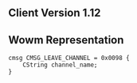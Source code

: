 ## Client Version 1.12

## Wowm Representation
```rust,ignore
cmsg CMSG_LEAVE_CHANNEL = 0x0098 {
    CString channel_name;    
}

```
